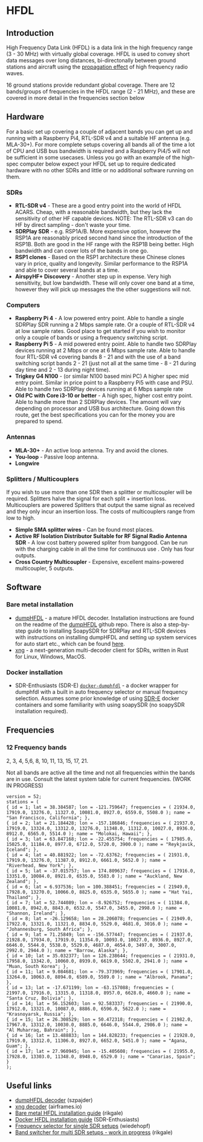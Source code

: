# HFDL

## Introduction

High Frequency Data Link (HFDL) is a data link in the high frequency range (3 - 30 MHz) with virtually global coverage. HFDL is used to convey short data messages over long distances, bi-directonally between ground stations and aircraft using the [propagation effect](https://en.wikipedia.org/wiki/High_frequency) of high frequency radio waves.

16 ground stations provide redundant global coverage. There are 12 bands/groups of frequencies in the HFDL range (2 - 21 MHz), and these are covered in more detail in the frequencies section below

## Hardware

For a basic set up covering a couple of adjacent bands you can get up and running with a Raspberry Pi4, RTL-SDR v4 and a suitable HF antenna (e.g. MLA-30+). For more complete setups covering all bands all of the time a lot of CPU and USB bus bandwidth is required and a Raspberry Pi4/5 will not be sufficient in some usecases. Unless you go with an example of the high-spec computer below expect your HFDL set up to require dedicated hardware with no other SDRs and little or no additional software running on them.

### SDRs

- **RTL-SDR v4** - These are a good entry point into the world of HFDL ACARS. Cheap, with a reasonable bandwidth, but they lack the sensitivity of other HF capable devices. NOTE: The RTL-SDR v3 can do HF by direct sampling - don't waste your time.
- **SDRPlay SDR** - e.g. RSP1A/B. More expensive option, however the RSP1A are reasonably priced second hand since the introduction of the RSP1B. Both are good in the HF range with the RSP1B being better. High bandwidth and can cover lots of the bands in one go.
- **RSP1 clones** - Based on the RSP1 architecture these Chinese clones vary in price, quality and longevity. Similar performance to the RSP1A and able to cover several bands at a time.
- **AirspyHF+ Discovery** - Another step up in expense. Very high sensitivity, but low bandwidth. These will only cover one band at a time, however they will pick up messages the the other suggestions will not.

### Computers

- **Raspberry Pi 4** - A low powered entry point. Able to handle a single SDRPlay SDR running a 2 Mbps sample rate. Or a couple of RTL-SDR v4 at low sample rates. Good place to get started if you wish to monitor only a couple of bands or using a frequency switching script.
- **Raspberry Pi 5** - A mid powered entry point. Able to handle two SDRPlay devices running at 2 Mbps or one at 6 Mbps sample rate. Able to handle four RTL-SDR v4 covering bands 8 - 21 and with the use of a band switching script bands 2 - 21 (just not all at the same time - 8 - 21 during day time and 2 - 13 during night time).
- **Trigkey G4 N100** - (or similar N100 based mini PC) A higher spec mid entry point. Similar in price point to a Raspberry Pi5 with case and PSU. Able to handle two SDRPlay devices running at 6 Mbps sample rate
- **Old PC with Core i3-10 or better** - A high spec, higher cost entry point. Able to handle more than 2 SDRPlay devices. The amount will vary depending on processor and USB bus architecture. Going down this route, get the best specifications you can for the money you are prepared to spend.

### Antennas

- **MLA-30+** - An active loop antenna. Try and avoid the clones.
- **You-loop** - Passive loop antenna.
- **Longwire**

### Splitters / Multicouplers

If you wish to use more than one SDR then a splitter or multicoupler will be required. Splitters halve the signal for each split + insertion loss. Multicouplers are powered Splitters that output the same signal as received and they only incur an insertion loss. The costs of multicouplers range from low to high.

- **Simple SMA splitter wires** - Can be found most places.
- **Active RF Isolation Distributor Suitable for RF Signal Radio Antenna SDR** - A low cost battery powered spliter from banggood. Can be run with the charging cable in all the time for continuous use . Only has four outputs.
- **Cross Country Multicoupler** - Expensive, excellent mains-powered multicoupler, 5 outputs.

## Software

### Bare metal installation

- [dumpHFDL](https://github.com/szpajder/dumphfdl) - a mature HFDL decoder. Installation instructions are found on the readme of the [dumpHFDL](https://github.com/szpajder/dumphfdl) github repo. There is also a step-by-step guide to installing SoapySDR for SDRPlay and RTL-SDR devices with instructions on installing dumpHFDL and setting up system services for auto start etc., which can be found [here](https://github.com/rikgale/hfdl_install).
- [xng](https://github.com/airframesio/xng) - a next-generation multi-decoder client for SDRs, written in Rust for Linux, Windows, MacOS.

### Docker installation

- SDR-Enthusiasts (SDR-E) [`docker-dumphfdl`](https://github.com/sdr-enthusiasts/docker-dumphfdl) - a docker wrapper for dumphfdl with a built in auto frequency selector or manual frequency selection. Assumes some prior knowledge of using [SDR-E](https://github.com/sdr-enthusiasts) docker containers and some familiarity with using soapySDR (no soapySDR installation required).

## Frequencies

### 12 Frequency bands

2, 3, 4, 5,6, 8, 10, 11, 13, 15, 17, 21.

Not all bands are active all the time and not all frequencies within the bands are in use. Consult the latest system table for current frequencies. (WORK IN PROGRESS)

```text
version = 52;
stations = (
{ id = 1; lat = 38.384587; lon = -121.759647; frequencies = ( 21934.0, 17919.0, 13276.0, 11327.0, 10081.0, 8927.0, 6559.0, 5508.0 ); name = "San Francisco, California"; },
{ id = 2; lat = 21.184428; lon = -157.186846; frequencies = ( 21937.0, 17919.0, 13324.0, 13312.0, 13276.0, 11348.0, 11312.0, 10027.0, 8936.0, 8912.0, 6565.0, 5514.0 ); name = "Molokai, Hawaii"; },
{ id = 3; lat = 63.847168; lon = -22.455754; frequencies = ( 17985.0, 15025.0, 11184.0, 8977.0, 6712.0, 5720.0, 3900.0 ); name = "Reykjavik, Iceland"; },
{ id = 4; lat = 40.881922; lon = -72.63762; frequencies = ( 21931.0, 17919.0, 13276.0, 11387.0, 8912.0, 6661.0, 5652.0 ); name = "Riverhead, New York"; },
{ id = 5; lat = -37.015757; lon = 174.809637; frequencies = ( 17916.0, 13351.0, 10084.0, 8921.0, 6535.0, 5583.0 ); name = "Auckland, New Zealand"; },
{ id = 6; lat = 6.937536; lon = 100.388451; frequencies = ( 21949.0, 17928.0, 13270.0, 10066.0, 8825.0, 6535.0, 5655.0 ); name = "Hat Yai, Thailand"; },
{ id = 7; lat = 52.744089; lon = -8.926752; frequencies = ( 11384.0, 10081.0, 8942.0, 8843.0, 6532.0, 5547.0, 3455.0, 2998.0 ); name = "Shannon, Ireland"; },
{ id = 8; lat = -26.129658; lon = 28.206078; frequencies = ( 21949.0, 17922.0, 13321.0, 11321.0, 8834.0, 5529.0, 4681.0, 3016.0 ); name = "Johannesburg, South Africa"; },
{ id = 9; lat = 71.25849; lon = -156.577447; frequencies = ( 21937.0, 21928.0, 17934.0, 17919.0, 11354.0, 10093.0, 10027.0, 8936.0, 8927.0, 6646.0, 5544.0, 5538.0, 5529.0, 4687.0, 4654.0, 3497.0, 3007.0, 2992.0, 2944.0 ); name = "Barrow, Alaska"; },
{ id = 10; lat = 35.032377; lon = 126.238644; frequencies = ( 21931.0, 17958.0, 13342.0, 10060.0, 8939.0, 6619.0, 5502.0, 2941.0 ); name = "Muan, South Korea"; },
{ id = 11; lat = 9.084681; lon = -79.373969; frequencies = ( 17901.0, 13264.0, 10063.0, 8894.0, 6589.0, 5589.0 ); name = "Albrook, Panama"; },
{ id = 13; lat = -17.671199; lon = -63.157088; frequencies = ( 21997.0, 17916.0, 13315.0, 11318.0, 8957.0, 6628.0, 4660.0 ); name = "Santa Cruz, Bolivia"; },
{ id = 14; lat = 56.152603; lon = 92.583337; frequencies = ( 21990.0, 17912.0, 13321.0, 10087.0, 8886.0, 6596.0, 5622.0 ); name = "Krasnoyarsk, Russia"; },
{ id = 15; lat = 26.308529; lon = 50.472318; frequencies = ( 21982.0, 17967.0, 13312.0, 10030.0, 8885.0, 6646.0, 5544.0, 2986.0 ); name = "Al Muharraq, Bahrain"; },
{ id = 16; lat = 13.488833; lon = 144.828233; frequencies = ( 21928.0, 17919.0, 13312.0, 11306.0, 8927.0, 6652.0, 5451.0 ); name = "Agana, Guam"; },
{ id = 17; lat = 27.960945; lon = -15.405608; frequencies = ( 21955.0, 17928.0, 13303.0, 11348.0, 8948.0, 6529.0 ); name = "Canarias, Spain"; }
);
```

## Useful links

- [dumpHFDL decoder](https://github.com/szpajder/dumphfdl) (szpajder)
- [xng decoder](https://github.com/airframesio/xng) (airframes.io)
- [Bare metal HFDL installation guide](https://github.com/rikgale/hfdl_install) (rikgale)
- [Docker HFDL installation guide](https://github.com/sdr-enthusiasts/docker-dumphfdl) (SDR-Enthusiasts)
- [Frequency selector for single SDR setups](https://github.com/wiedehopf/hfdlscript) (wiedehopf)
- [Band switcher for multi SDR setups - work in progress](https://github.com/rikgale/hfdl_band_Switch) (rikgale)

